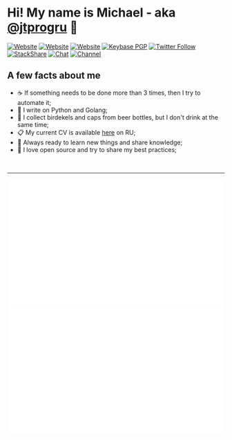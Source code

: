 # Hi! My name is Michael - aka [@jtprogru][myblog] 👋

[![Website](https://img.shields.io/website?label=my%20blog&url=https%3A%2F%2Fjtprog.ru)][myblog]
[![Website](https://img.shields.io/website?label=my%20cv&url=https%3A%2F%2Fsavinmi.ru)][mycv]
[![Website](https://img.shields.io/website?label=my%20org&url=https%3A%2F%2Fbearonserver.ru)][myorg]
[![Keybase PGP](https://badgen.net/keybase/pgp/jtprog)](https://keybase.io/jtprog)
[![Twitter Follow](https://badgen.net/twitter/follow/jtprogru)][twitter]
[![StackShare](http://img.shields.io/badge/tech-stack-0690fa.svg?style=flat)](https://stackshare.io/jtprogru/my-stack)
[![Chat](https://badgen.net/badge/icon/%40jtprogru_chat?icon=telegram&label)][tg_chat]
[![Channel](https://badgen.net/badge/icon/%40jtprogru_channel?icon=telegram&label)][tg_channel]

## A few facts about me

- ☕️ If something needs to be done more than 3 times, then I try to automate it;
- 🐍 I write on Python and Golang;
- 🍻 I collect birdekels and caps from beer bottles, but I don't drink at the same time;
- 📋 My current CV is available [here][mycv] on RU;
- 🦄 Always ready to learn new things and share knowledge;
- 🤖 I love open source and try to share my best practices;

<br />

---

![Michael Savin GitHub stats](https://github.com/jtprogru/github-stats/blob/master/generated/overview.svg)
![Michael Savin GitHub stats](https://github.com/jtprogru/github-stats/blob/master/generated/languages.svg)

[bio]: https://jtprog.ru/about-me/
[mycv]: https://savinmi.ru
[myblog]: https://jtprog.ru
[myorg]: https://bearonserver.ru
[twitter]: https://twitter.com/jtprogru
[instagram]: https://instagram.com/jtprogru
[tg_chat]: https://t.me/jtprogru_chat
[tg_channel]: https://t.me/jtprogru_channel
[email]: mailto:mail@jtprog.ru
[habr]: https://habr.com/ru/users/jtprogru/
[youtube]: https://www.youtube.com/channel/UCuGKtGjbVk-BtpLM1I6Yzrg
[podcast]: https://anchor.fm/jtprogru/

